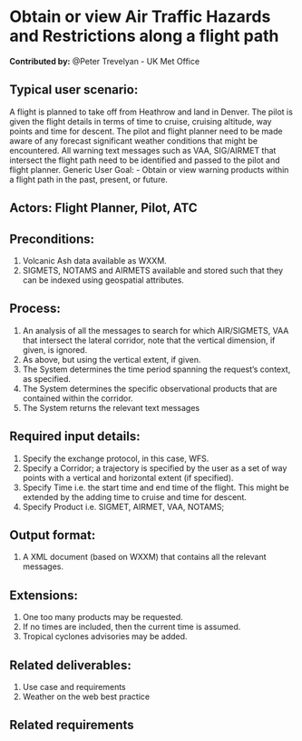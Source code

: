 # Obtain or view Air Traffic Hazards and Restrictions along a flight path

**Contributed by:** @Peter Trevelyan - UK Met Office

## Typical user scenario:
A flight is planned to take off from Heathrow and land in Denver. The pilot is given the flight details in terms of time to cruise, cruising altitude, way points and time for descent. The pilot and flight planner need to be made aware of any forecast significant weather conditions that might be encountered.  All warning text messages such as VAA, SIG/AIRMET that intersect the flight path need to be identified and passed to the pilot and flight planner.
Generic User Goal: - Obtain or view warning products within a flight path in the past, present, or future.

## Actors: Flight Planner, Pilot, ATC
## Preconditions:
1.	Volcanic Ash data available as WXXM.
2.	SIGMETS, NOTAMS and AIRMETS available and stored such that they can be indexed using geospatial attributes.

## Process: 
1.	An analysis of all the messages to search for which AIR/SIGMETS, VAA that intersect the lateral corridor, note that the vertical dimension, if given, is ignored.
2.	As above, but using the vertical extent, if given.
3.	The System determines the time period spanning the request’s context, as specified. 
4.	The System determines the specific observational products that are contained within the corridor. 
5.	The System returns the relevant text messages

## Required input details:
1.	Specify the exchange protocol, in this case, WFS.
2.	Specify a Corridor; a trajectory is specified by the user as a set of way points with a vertical and horizontal extent (if specified).
3.	Specify Time i.e. the start time and end time of the flight. This might be extended by the adding time to cruise and time for descent.
4.	Specify Product i.e. SIGMET, AIRMET, VAA, NOTAMS; 
## Output format:

1.	A XML document (based on WXXM) that contains all the relevant messages.

## Extensions:
1.	One too many products may be requested. 
2.	If no times are included, then the current time is assumed.
3.	Tropical cyclones advisories may be added.
 
## Related deliverables:
1. Use case and requirements
2. Weather on the web best practice

## Related requirements
